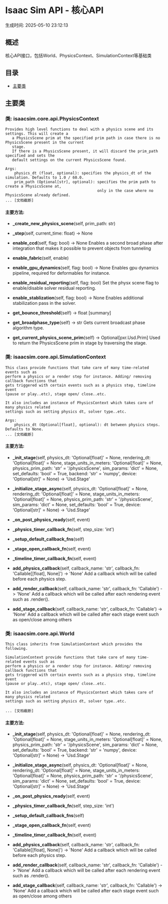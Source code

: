 # Isaac Sim API - 核心API

生成时间: 2025-05-10 23:12:13

## 概述

核心API接口，包括World、PhysicsContext、SimulationContext等基础类

## 目录
- [主要类](#主要类)

## 主要类

### 类: isaacsim.core.api.PhysicsContext

```
Provides high level functions to deal with a physics scene and its settings. This will create a
   a PhysicsScene prim at the specified prim path in case there is no PhysicsScene present in the current
   stage.
   If there is a PhysicsScene present, it will discard the prim_path specified and sets the
   default settings on the current PhysicsScene found.

Args:
    physics_dt (float, optional): specifies the physics_dt of the simulation. Defaults to 1.0 / 60.0.
    prim_path (Optional[str], optional): specifies the prim path to create a PhysicsScene at,
                                         only in the case where no PhysicsScene already defined.
... [文档截断]
```

#### 主要方法:

- **_create_new_physics_scene**(self, prim_path: str)

- **_step**(self, current_time: float) -> None

- **enable_ccd**(self, flag: bool) -> None
  Enables a second broad phase after integration that makes it possible to prevent objects from tunneling

- **enable_fabric**(self, enable)

- **enable_gpu_dynamics**(self, flag: bool) -> None
  Enables gpu dynamics pipeline, required for deformables for instance.

- **enable_residual_reporting**(self, flag: bool)
  Set the physx scene flag to enable/disable solver residual reporting.

- **enable_stablization**(self, flag: bool) -> None
  Enables additional stabilization pass in the solver.

- **get_bounce_threshold**(self) -> float
  [summary]

- **get_broadphase_type**(self) -> str
  Gets current broadcast phase algorithm type.

- **get_current_physics_scene_prim**(self) -> Optional[pxr.Usd.Prim]
  Used to return the PhysicsScene prim in stage by traversing the stage.

### 类: isaacsim.core.api.SimulationContext

```
This class provide functions that take care of many time-related events such as
perform a physics or a render step for instance. Adding/ removing callback functions that
gets triggered with certain events such as a physics step, timeline event
(pause or play..etc), stage open/ close..etc.

It also includes an instance of PhysicsContext which takes care of many physics related
settings such as setting physics dt, solver type..etc.

Args:
    physics_dt (Optional[float], optional): dt between physics steps. Defaults to None.
... [文档截断]
```

#### 主要方法:

- **_init_stage**(self, physics_dt: 'Optional[float]' = None, rendering_dt: 'Optional[float]' = None, stage_units_in_meters: 'Optional[float]' = None, physics_prim_path: 'str' = '/physicsScene', sim_params: 'dict' = None, set_defaults: 'bool' = True, backend: 'str' = 'numpy', device: 'Optional[str]' = None) -> 'Usd.Stage'

- **_initialize_stage_async**(self, physics_dt: 'Optional[float]' = None, rendering_dt: 'Optional[float]' = None, stage_units_in_meters: 'Optional[float]' = None, physics_prim_path: 'str' = '/physicsScene', sim_params: 'dict' = None, set_defaults: 'bool' = True, device: 'Optional[str]' = None) -> 'Usd.Stage'

- **_on_post_physics_ready**(self, event)

- **_physics_timer_callback_fn**(self, step_size: 'int')

- **_setup_default_callback_fns**(self)

- **_stage_open_callback_fn**(self, event)

- **_timeline_timer_callback_fn**(self, event)

- **add_physics_callback**(self, callback_name: 'str', callback_fn: 'Callable[[float], None]') -> 'None'
  Add a callback which will be called before each physics step.

- **add_render_callback**(self, callback_name: 'str', callback_fn: 'Callable') -> 'None'
  Add a callback which will be called after each rendering event such as .render().

- **add_stage_callback**(self, callback_name: 'str', callback_fn: 'Callable') -> 'None'
  Add a callback which will be called after each stage event such as open/close among others

### 类: isaacsim.core.api.World

```
This class inherits from SimulationContext which provides the following.

SimulationContext provide functions that take care of many time-related events such as
perform a physics or a render step for instance. Adding/ removing callback functions that
gets triggered with certain events such as a physics step, timeline event
(pause or play..etc), stage open/ close..etc.

It also includes an instance of PhysicsContext which takes care of many physics related
settings such as setting physics dt, solver type..etc.

... [文档截断]
```

#### 主要方法:

- **_init_stage**(self, physics_dt: 'Optional[float]' = None, rendering_dt: 'Optional[float]' = None, stage_units_in_meters: 'Optional[float]' = None, physics_prim_path: 'str' = '/physicsScene', sim_params: 'dict' = None, set_defaults: 'bool' = True, backend: 'str' = 'numpy', device: 'Optional[str]' = None) -> 'Usd.Stage'

- **_initialize_stage_async**(self, physics_dt: 'Optional[float]' = None, rendering_dt: 'Optional[float]' = None, stage_units_in_meters: 'Optional[float]' = None, physics_prim_path: 'str' = '/physicsScene', sim_params: 'dict' = None, set_defaults: 'bool' = True, device: 'Optional[str]' = None) -> 'Usd.Stage'

- **_on_post_physics_ready**(self, event)

- **_physics_timer_callback_fn**(self, step_size: 'int')

- **_setup_default_callback_fns**(self)

- **_stage_open_callback_fn**(self, event)

- **_timeline_timer_callback_fn**(self, event)

- **add_physics_callback**(self, callback_name: 'str', callback_fn: 'Callable[[float], None]') -> 'None'
  Add a callback which will be called before each physics step.

- **add_render_callback**(self, callback_name: 'str', callback_fn: 'Callable') -> 'None'
  Add a callback which will be called after each rendering event such as .render().

- **add_stage_callback**(self, callback_name: 'str', callback_fn: 'Callable') -> 'None'
  Add a callback which will be called after each stage event such as open/close among others